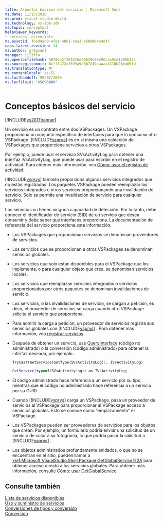 ```yaml
---
title: Aspectos básicos del servicio | Microsoft Docs
ms.date: 11/15/2016
ms.prod: visual-studio-dev14
ms.technology: vs-ide-sdk
ms.topic: conceptual
helpviewer_keywords:
- services, essentials
ms.assetid: fbe84ad9-efe1-48b1-aba3-b50b90424d47
caps.latest.revision: 14
ms.author: gregvanl
manager: jillfra
ms.openlocfilehash: 407dda2f203b7be20b19c0e296caa9ce1c95b32c
ms.sourcegitcommit: 6cfffa72af599a9d667249caaaa411bb28ea69fd
ms.translationtype: MT
ms.contentlocale: es-ES
ms.lasthandoff: 09/02/2020
ms.locfileid: "65696080"
---
```

# <a name="service-essentials"></a>Conceptos básicos del servicio
[!INCLUDE[vs2017banner](../../includes/vs2017banner.md)]

Un servicio es un contrato entre dos VSPackages. Un VSPackage proporciona un conjunto específico de interfaces para que lo consuma otro VSPackage. [!INCLUDE[vsprvs](../../includes/vsprvs-md.md)] es en sí misma una colección de VSPackages que proporciona servicios a otros VSPackages.  
  
 Por ejemplo, puede usar el servicio SVsActivityLog para obtener una interfaz IVsActivityLog, que puede usar para escribir en el registro de actividad. Para obtener más información, vea [Cómo: usar el registro de actividad](../../extensibility/how-to-use-the-activity-log.md).  
  
 [!INCLUDE[vsprvs](../../includes/vsprvs-md.md)] también proporciona algunos servicios integrados que no están registrados. Los paquetes VSPackage pueden reemplazar los servicios integrados u otros servicios proporcionando una invalidación de servicio. Solo se permite una invalidación de servicio para cualquier servicio.  
  
 Los servicios no tienen ninguna capacidad de detección. Por lo tanto, debe conocer el identificador de servicio (SID) de un servicio que desea consumir y debe saber qué interfaces proporciona. La documentación de referencia del servicio proporciona esta información.  
  
- Los VSPackages que proporcionan servicios se denominan proveedores de servicios.  
  
- Los servicios que se proporcionan a otros VSPackages se denominan servicios globales.  
  
- Los servicios que solo están disponibles para el VSPackage que los implementa, o para cualquier objeto que crea, se denominan servicios locales.  
  
- Los servicios que reemplazan servicios integrados o servicios proporcionados por otros paquetes se denominan invalidaciones de servicio.  
  
- Los servicios, o las invalidaciones de servicio, se cargan a petición, es decir, el proveedor de servicios se carga cuando otro VSPackage solicita el servicio que proporciona.  
  
- Para admitir la carga a petición, un proveedor de servicios registra sus servicios globales con [!INCLUDE[vsprvs](../../includes/vsprvs-md.md)] . Para obtener más información, vea [registrar servicios](../../misc/registering-services.md).  
  
- Después de obtener un servicio, use [QueryInterface](https://msdn.microsoft.com/library/62fce95e-aafa-4187-b50b-e6611b74c3b3) (código no administrado) o la conversión (código administrado) para obtener la interfaz deseada, por ejemplo:  
  
    ```vb  
    TryCast(GetService(GetType(SVsActivityLog)), IVsActivityLog)  
    ```  
  
    ```csharp  
    GetService(typeof(SVsActivityLog)) as IVsActivityLog;  
  
    ```  
  
- El código administrado hace referencia a un servicio por su tipo, mientras que el código no administrado hace referencia a un servicio por su GUID.  
  
- Cuando [!INCLUDE[vsprvs](../../includes/vsprvs-md.md)] carga un VSPackage, pasa un proveedor de servicios al VSPackage para proporcionar al VSPackage acceso a servicios globales. Esto se conoce como "emplazamiento" el VSPackage.  
  
- Los VSPackages pueden ser proveedores de servicios para los objetos que crean. Por ejemplo, un formulario podría enviar una solicitud de un servicio de color a su fotograma, lo que podría pasar la solicitud a [!INCLUDE[vsprvs](../../includes/vsprvs-md.md)] .  
  
- Los objetos administrados profundamente anidados, o que no se encuentran en el sitio, pueden llamar a <xref:Microsoft.VisualStudio.Shell.Package.GetGlobalService%2A> para obtener acceso directo a los servicios globales. Para obtener más información, consulte [Cómo: usar GetGlobalService](../../misc/how-to-use-getglobalservice.md).  
  
## <a name="see-also"></a>Consulte también  
 [Lista de servicios disponibles](../../extensibility/internals/list-of-available-services.md)   
 [Uso y suministro de servicios](../../extensibility/using-and-providing-services.md)   
 [Conversiones de tipos y conversión](https://msdn.microsoft.com/library/568df58a-d292-4b55-93ba-601578722878)   
 [Conversión](https://msdn.microsoft.com/library/3dbeb06e-2f4b-4693-832d-624bc8ec95de)

